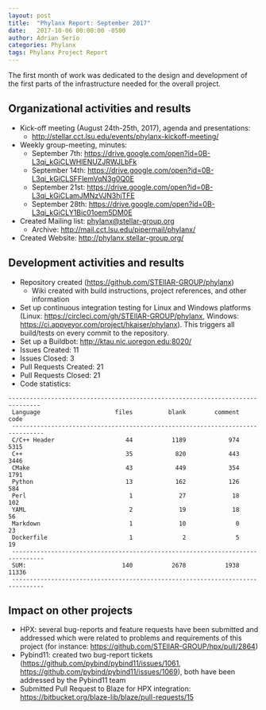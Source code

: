 ```yaml
---
layout: post
title:  "Phylanx Report: September 2017"
date:   2017-10-06 00:00:00 -0500
author: Adrian Serio
categories: Phylanx
tags: Phylanx Project Report
---
```

The first month of work was dedicated to the design and development of the first parts of the infrastructure needed for the overall project.

## Organizational activities and results


* Kick-off meeting (August 24th-25th, 2017), agenda and presentations:
    * http://stellar.cct.lsu.edu/events/phylanx-kickoff-meeting/
* Weekly group-meeting, minutes:
    * September 7th: https://drive.google.com/open?id=0B-L3qi_kGiCLWHlENUZJRWJLbFk
    * September 14th: https://drive.google.com/open?id=0B-L3qi_kGiCLSFFlemVqN3g0Q0E
    * September 21st: https://drive.google.com/open?id=0B-L3qi_kGiCLamJMNzVJN3hjTFE
    * September 28th: https://drive.google.com/open?id=0B-L3qi_kGiCLY1Bic01oem5DM0E
* Created Mailing list: phylanx@stellar-group.org
    * Archive: http://mail.cct.lsu.edu/pipermail/phylanx/
* Created Website: http://phylanx.stellar-group.org/

## Development activities and results

* Repository created (https://github.com/STEllAR-GROUP/phylanx)
    * Wiki created with build instructions, project references, and other information
* Set up continuous integration testing for Linux and Windows platforms (Linux: https://circleci.com/gh/STEllAR-GROUP/phylanx, Windows: https://ci.appveyor.com/project/hkaiser/phylanx).
This triggers all build/tests on every commit to the repository.
* Set up a Buildbot: http://ktau.nic.uoregon.edu:8020/
* Issues Created: 11
* Issues Closed: 3
* Pull Requests Created: 21
* Pull Requests Closed: 21
* Code statistics:
```
-------------------------------------------------------------------------------
 Language                     files          blank        comment           code
 -------------------------------------------------------------------------------
 C/C++ Header                    44           1189            974           5315
 C++                             35            820            443           3446
 CMake                           43            449            354           1791
 Python                          13            162            126            584
 Perl                             1             27             18            102
 YAML                             2             19             18             56
 Markdown                         1             10              0             23
 Dockerfile                       1              2              5             19
 -------------------------------------------------------------------------------
 SUM:                           140           2678           1938          11336
 -------------------------------------------------------------------------------
```

## Impact on other projects

* HPX: several bug-reports and feature requests have been submitted and addressed which were related to problems and requirements of this project (for instance: https://github.com/STEllAR-GROUP/hpx/pull/2864)
* Pybind11: created two bug-report tickets (https://github.com/pybind/pybind11/issues/1061, https://github.com/pybind/pybind11/issues/1069), both have been addressed by the Pybind11 team
* Submitted Pull Request to Blaze for HPX integration: https://bitbucket.org/blaze-lib/blaze/pull-requests/15


